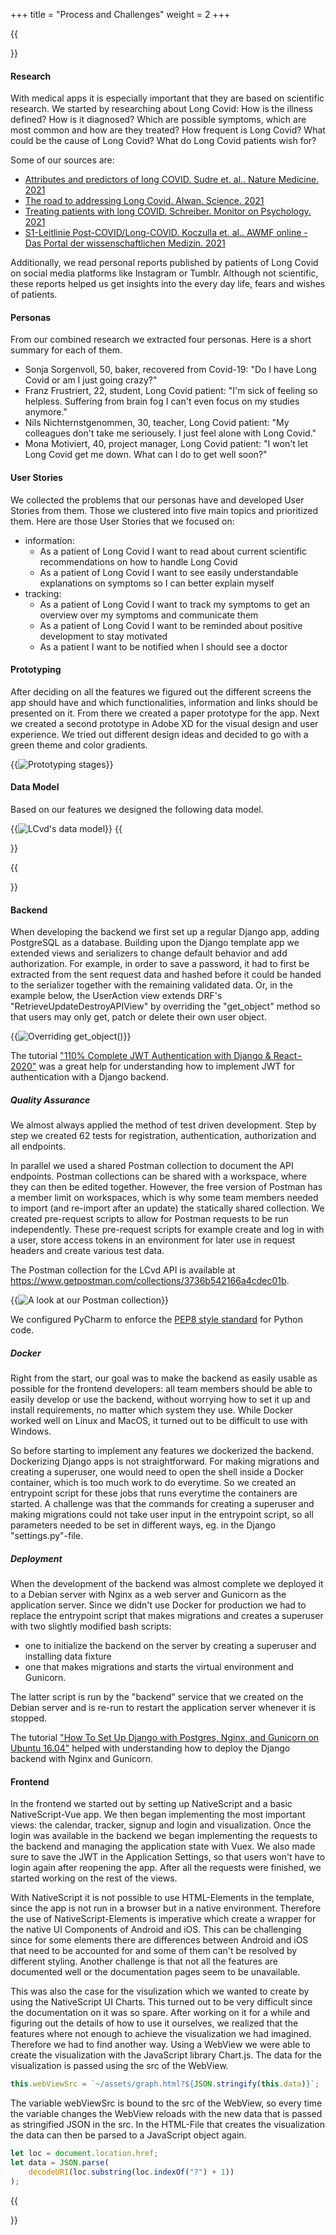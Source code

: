 +++
title = "Process and Challenges"
weight = 2
+++

{{<section title="Design">}}
#### Research
With medical apps it is especially important that they are based on scientific research.
We started by researching about Long Covid: How is the illness defined? How is it diagnosed? 
Which are possible symptoms, which are most common and how are they treated? 
How frequent is Long Covid? What could be the cause of Long Covid? What do Long Covid patients wish for?

Some of our sources are:
* [Attributes and predictors of long COVID. Sudre et. al.. Nature Medicine. 2021](https://www.nature.com/articles/s41591-021-01292-y)
* [The road to addressing Long Covid. Alwan. Science. 2021](https://www.science.org/doi/10.1126/science.abg7113)
* [Treating patients with long COVID. Schreiber. Monitor on Psychology. 2021](https://www.apa.org/monitor/2021/07/treating-long-covid)
* [S1-Leitlinie Post-COVID/Long-COVID. Koczulla et. al.. AWMF online - Das Portal der wissenschaftlichen Medizin. 2021](https://www.awmf.org/uploads/tx_szleitlinien/020-027l_S1_Post_COVID_Long_COVID_2021-07.pdf)

Additionally, we read personal reports published by patients of Long Covid on 
social media platforms like Instagram or Tumblr. Although not scientific, these reports helped us 
get insights into the every day life, fears and wishes of patients. 

#### Personas 
From our combined research we extracted four personas. Here is a short summary for each of them.

* Sonja Sorgenvoll, 50, baker, recovered from Covid-19: "Do I have Long Covid or am I just going crazy?"
* Franz Frustriert, 22, student, Long Covid patient: "I'm sick of feeling so helpless. Suffering from brain fog I can't even focus on my studies anymore."
* Nils Nichternstgenommen, 30, teacher, Long Covid patient: "My colleagues don't take me seriousely. I just feel alone with Long Covid."
* Mona Motiviert, 40, project manager, Long Covid patient: "I won't let Long Covid get me down. What can I do to get well soon?"

#### User Stories
We collected the problems that our personas have and developed User Stories from them. 
Those we clustered into five main topics and prioritized them. Here are those User Stories that we focused on:
* information: 
  * As a patient of Long Covid I want to read about current scientific recommendations on how to handle Long Covid
  * As a patient of Long Covid I want to see easily understandable explanations on symptoms so I can better explain myself
* tracking:
  * As a patient of Long Covid I want to track my symptoms to get an overview over my symptoms and communicate them
  * As a patient of Long Covid I want to be reminded about positive development to stay motivated
  * As a patient I want to be notified when I should see a doctor

#### Prototyping
After deciding on all the features we figured out the different screens the app should have and which functionalities,
information and links should be presented on it. From there we created a paper prototype for the app.
Next we created a second prototype in Adobe XD for the visual design and user experience. We tried out different design ideas and 
decided to go with a green theme and color gradients.

{{<image src="prototype.png" alt="Prototyping stages">}}

#### Data Model
Based on our features we designed the following data model. 

{{<image src="data-model.jpg" alt="LCvd's data model">}}
{{</section>}}

{{<section title="Implementation and Workflow">}}
#### Backend
When developing the backend we first set up a regular Django app, adding PostgreSQL as a database. 
Building upon the Django template app we extended views and serializers to change default behavior and add authorization. 
For example, in order to save a password, it had to first be extracted from the sent request data and hashed before it 
could be handed to the serializer together with the remaining validated data. Or, in the example below, the UserAction 
view extends DRF's "RetrieveUpdateDestroyAPIView" by overriding the "get_object" method so that users may only get, 
patch or delete their own user object.

{{<image src="tech-stack-drf-example.png" alt="Overriding get_object()">}}

The tutorial ["110% Complete JWT Authentication with Django & React - 2020"](https://hackernoon.com/110percent-complete-jwt-authentication-with-django-and-react-2020-iejq34ta) was a
great help for understanding how to implement JWT for authentication with a Django backend.

##### Quality Assurance
We almost always applied the method of test driven development. Step by step we created 62 tests for registration, authentication,
authorization and all endpoints. 

In parallel we used a shared Postman collection to document the API endpoints. 
Postman collections can be shared with a workspace, where they can then be edited together. However, the free version of
Postman has a member limit on workspaces, which is why some team members needed to import (and re-import after an update)
the statically shared collection. We created pre-request scripts to allow for Postman requests to be run independently. 
These pre-request scripts for example create and log in with a user, store access tokens in an environment for later use in request 
headers and create various test data.

The Postman collection for the LCvd API is available at https://www.getpostman.com/collections/3736b542166a4cdec01b.

{{<image src="tech-stack-postman-example.png" alt="A look at our Postman collection">}}

We configured PyCharm to enforce the [PEP8 style standard](https://pep8.org/) for Python code.

##### Docker
Right from the start, our goal was to make the backend as easily usable as possible for the frontend developers: all team members 
should be able to easily develop or use the backend, without worrying how to set it up and install requirements, 
no matter which system they use. While Docker worked well on Linux and MacOS, it turned out to be difficult to use with Windows.

So before starting to implement any features we dockerized the backend. Dockerizing Django apps is not straightforward. 
For making migrations and creating a superuser, one would need to open the shell inside a Docker container, 
which is too much work to do everytime. So we 
created an entrypoint script for these jobs that runs everytime the containers are started. A challenge was that the 
commands for creating a superuser and making migrations could not take user input in the entrypoint script, so all parameters 
needed to be set in different ways, eg. in the Django "settings.py"-file.

##### Deployment
When the development of the backend was almost complete we deployed it to a Debian server with Nginx as a web server and Gunicorn 
as the application server. Since we didn't use Docker for production we had to replace the entrypoint script that makes 
migrations and creates a superuser with two slightly modified bash scripts:
* one to initialize the backend on the server by creating a superuser and installing data fixture 
* one that makes migrations and starts the virtual environment and Gunicorn. 

The latter script is run by the "backend" service that we created on the Debian server and is re-run to restart the application 
server whenever it is stopped. 

The tutorial ["How To Set Up Django with Postgres, Nginx, and Gunicorn on Ubuntu 16.04"](https://www.digitalocean.com/community/tutorials/how-to-set-up-django-with-postgres-nginx-and-gunicorn-on-ubuntu-16-04)
helped with understanding how to deploy the Django backend with Nginx and Gunicorn.

#### Frontend
In the frontend we started out by setting up NativeScript and a basic NativeScript-Vue app.
We then began implementing the most important views: the calendar, tracker, signup and login and visualization.
Once the login was available in the backend we began implementing the requests to the backend and managing the application
state with Vuex. We also made sure to save the JWT in the Application Settings, so that users won't have to login again after
reopening the app. After all the requests were finished, we started working on the rest of the views.

With NativeScript it is not possible to use HTML-Elements in the template, since the app is not run in a browser but in a native environment. Therefore the use of NativeScript-Elements is imperative which create a wrapper for the native UI Components of Android and iOS. This can be challenging since for some elements there are differences between Android and iOS that need to be accounted for and
some of them can't be resolved by different styling. Another challenge is that not all the features are documented well or the
documentation pages seem to be unavailable.

This was also the case for the visulization which we wanted to create by using the NativeScript UI Charts. This turned out to be
very difficult since the documentation on it was so spare. After working on it for a while and figuring out the details of how to use it
ourselves, we realized that the features where not enough to achieve the visualization we had imagined. Therefore we had to find another way. Using a WebView we were able to create the visualization with the JavaScript library Chart.js. The data for the visualization is passed using the src of the WebView.

```jsx
this.webViewSrc = `~/assets/graph.html?${JSON.stringify(this.data)}`;
```

The variable webViewSrc is bound to the src of the WebView, so every time the variable changes the WebView reloads with the new data that is passed as stringified JSON in the src. In the HTML-File that creates the visualization the data can then be parsed to a JavaScript object again.

```jsx
let loc = document.location.href;
let data = JSON.parse(
    decodeURI(loc.substring(loc.indexOf("?") + 1))
);
```

{{</section>}}